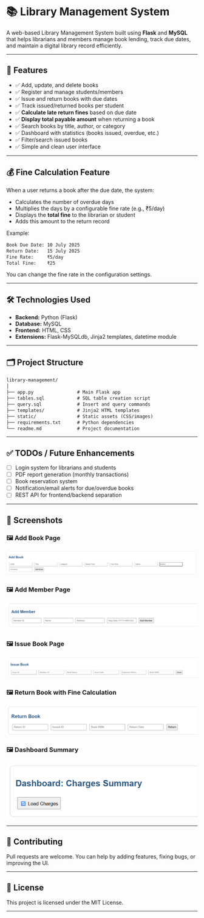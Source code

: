 # 📚 Library Management System

A web-based Library Management System built using **Flask** and **MySQL** that helps librarians and members manage book lending, track due dates, and maintain a digital library record efficiently.

---

## 🚀 Features

* ✅ Add, update, and delete books
* ✅ Register and manage students/members
* ✅ Issue and return books with due dates
* ✅ Track issued/returned books per student
* ✅ **Calculate late return fines** based on due date
* ✅ **Display total payable amount** when returning a book
* ✅ Search books by title, author, or category
* ✅ Dashboard with statistics (books issued, overdue, etc.)
* ✅ Filter/search issued books
* ✅ Simple and clean user interface

---

## 💰 Fine Calculation Feature

When a user returns a book after the due date, the system:

* Calculates the number of overdue days
* Multiplies the days by a configurable fine rate (e.g., ₹5/day)
* Displays the **total fine** to the librarian or student
* Adds this amount to the return record

Example:

```
Book Due Date: 10 July 2025
Return Date:   15 July 2025
Fine Rate:     ₹5/day
Total Fine:    ₹25
```

You can change the fine rate in the configuration settings.

---

## 🛠️ Technologies Used

* **Backend:** Python (Flask)
* **Database:** MySQL
* **Frontend:** HTML, CSS
* **Extensions:** Flask-MySQLdb, Jinja2 templates, datetime module

---

## 🗂️ Project Structure

```
library-management/
│
├── app.py                # Main Flask app
├── tables.sql            # SQL table creation script
├── query.sql             # Insert and query commands
├── templates/            # Jinja2 HTML templates
├── static/               # Static assets (CSS/images)
├── requirements.txt      # Python dependencies
└── readme.md             # Project documentation
```

---

## ✅ TODOs / Future Enhancements

* [ ] Login system for librarians and students
* [ ] PDF report generation (monthly transactions)
* [ ] Book reservation system
* [ ] Notification/email alerts for due/overdue books
* [ ] REST API for frontend/backend separation

---

## 📸 Screenshots

### 🖼️ Add Book Page

![Add Book](static/image1.png)

### 🖼️ Add Member Page

![Add Member](static/image2.png)

### 🖼️ Issue Book Page

![Issue Book](static/image3.png)

### 🖼️ Return Book with Fine Calculation

![Return Book](static/image4.png)

### 🖼️ Dashboard Summary

![Dashboard Summary](static/image5.png)

---

## 🤝 Contributing

Pull requests are welcome. You can help by adding features, fixing bugs, or improving the UI.

---

## 📄 License

This project is licensed under the MIT License.

---


